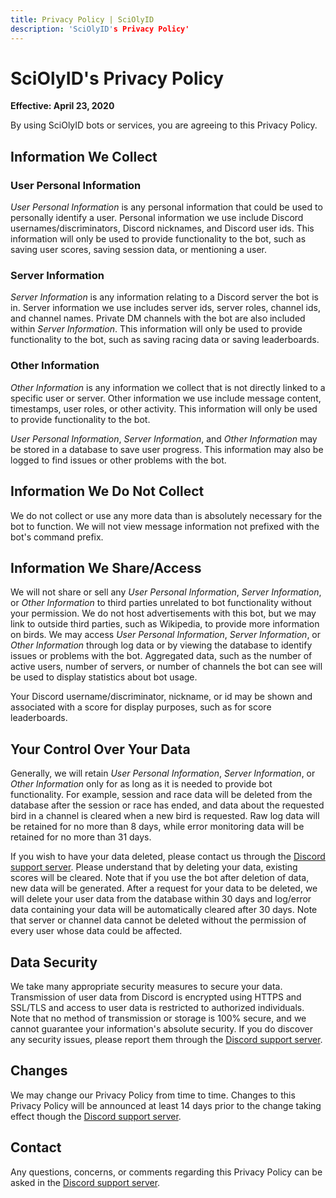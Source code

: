 ```yaml
---
title: Privacy Policy | SciOlyID
description: 'SciOlyID's Privacy Policy'
---
```


<script context="module">
	export const prerender = true;
</script>

# SciOlyID's Privacy Policy

**Effective: April 23, 2020**

By using SciOlyID bots or services, you are agreeing to this Privacy Policy.

## Information We Collect

### User Personal Information

_User Personal Information_ is any personal information that could be used to personally identify a user. Personal information we use include Discord usernames/discriminators, Discord nicknames, and Discord user ids. This information will only be used to provide functionality to the bot, such as saving user scores, saving session data, or mentioning a user.

### Server Information

_Server Information_ is any information relating to a Discord server the bot is in. Server information we use includes server ids, server roles, channel ids, and channel names. Private DM channels with the bot are also included within _Server Information_. This information will only be used to provide functionality to the bot, such as saving racing data or saving leaderboards.

### Other Information

_Other Information_ is any information we collect that is not directly linked to a specific user or server. Other information we use include message content, timestamps, user roles, or other activity. This information will only be used to provide functionality to the bot.

_User Personal Information_, _Server Information_, and _Other Information_ may be stored in a database to save user progress. This information may also be logged to find issues or other problems with the bot.

## Information We Do Not Collect

We do not collect or use any more data than is absolutely necessary for the bot to function. We will not view message information not prefixed with the bot's command prefix.

## Information We Share/Access

We will not share or sell any _User Personal Information_, _Server Information_, or _Other Information_ to third parties unrelated to bot functionality without your permission. We do not host advertisements with this bot, but we may link to outside third parties, such as Wikipedia, to provide more information on birds. We may access _User Personal Information_, _Server Information_, or _Other Information_ through log data or by viewing the database to identify issues or problems with the bot. Aggregated data, such as the number of active users, number of servers, or number of channels the bot can see will be used to display statistics about bot usage.

Your Discord username/discriminator, nickname, or id may be shown and associated with a score for display purposes, such as for score leaderboards.

## Your Control Over Your Data

Generally, we will retain _User Personal Information_, _Server Information_, or _Other Information_ only for as long as it is needed to provide bot functionality. For example, session and race data will be deleted from the database after the session or race has ended, and data about the requested bird in a channel is cleared when a new bird is requested. Raw log data will be retained for no more than 8 days, while error monitoring data will be retained for no more than 31 days.

If you wish to have your data deleted, please contact us through the [Discord support server][server link]. Please understand that by deleting your data, existing scores will be cleared. Note that if you use the bot after deletion of data, new data will be generated. After a request for your data to be deleted, we will delete your user data from the database within 30 days and log/error data containing your data will be automatically cleared after 30 days. Note that server or channel data cannot be deleted without the permission of every user whose data could be affected.

## Data Security

We take many appropriate security measures to secure your data. Transmission of user data from Discord is encrypted using HTTPS and SSL/TLS and access to user data is restricted to authorized individuals. Note that no method of transmission or storage is 100% secure, and we cannot guarantee your information's absolute security. If you do discover any security issues, please report them through the [Discord support server][server link].

## Changes

We may change our Privacy Policy from time to time. Changes to this Privacy Policy will be announced at least 14 days prior to the change taking effect though the [Discord support server][server link].

## Contact

Any questions, concerns, or comments regarding this Privacy Policy can be asked in the [Discord support server][server link].

[server link]: /server/
